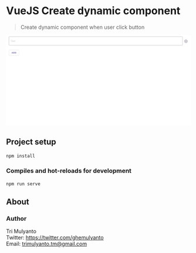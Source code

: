 # VueJS Create dynamic component
> Create dynamic component when user click button  

![dynamic-component](./public/dynamic_component.gif)

## Project setup
```
npm install
```
### Compiles and hot-reloads for development
```
npm run serve
```
## About
### Author

Tri Mulyanto  
Twitter: https://twitter.com/ghemulyanto    
Email: trimulyanto.tm@gmail.com  

